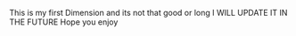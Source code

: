 This is my first Dimension and its not that good or long
I WILL UPDATE IT IN THE FUTURE
Hope you enjoy
